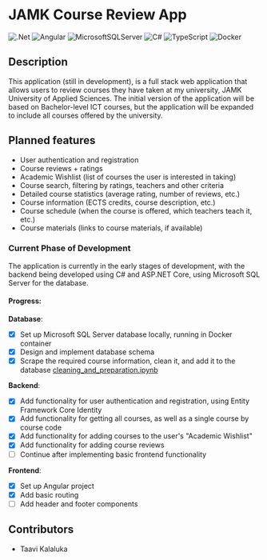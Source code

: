 # JAMK Course Review App

![.Net](https://img.shields.io/badge/.NET-5C2D91?style=for-the-badge&logo=.net&logoColor=white)
![Angular](https://img.shields.io/badge/angular-%23DD0031.svg?style=for-the-badge&logo=angular&logoColor=white)
![MicrosoftSQLServer](https://img.shields.io/badge/Microsoft%20SQL%20Server-CC2927?style=for-the-badge&logo=microsoft%20sql%20server&logoColor=white)
![C#](https://img.shields.io/badge/c%23-%23239120.svg?style=for-the-badge&logo=csharp&logoColor=white)
![TypeScript](https://img.shields.io/badge/typescript-%23007ACC.svg?style=for-the-badge&logo=typescript&logoColor=white)
![Docker](https://img.shields.io/badge/docker-%230db7ed.svg?style=for-the-badge&logo=docker&logoColor=white)

## Description

This application (still in development), is a full stack web application that allows users to review courses they have taken at my university, JAMK University of Applied Sciences. The initial version of the application will be based on Bachelor-level ICT courses, but the application will be expanded to include all courses offered by the university.

## Planned features

-   User authentication and registration
-   Course reviews + ratings
-   Academic Wishlist (list of courses the user is interested in taking)
-   Course search, filtering by ratings, teachers and other criteria
-   Detailed course statistics (average rating, number of reviews, etc.)
-   Course information (ECTS credits, course description, etc.)
-   Course schedule (when the course is offered, which teachers teach it, etc.)
-   Course materials (links to course materials, if available)

### Current Phase of Development

The application is currently in the early stages of development, with the backend being developed using C# and ASP.NET Core, using Microsoft SQL Server for the database.

#### Progress:

**Database**:

-   [x] Set up Microsoft SQL Server database locally, running in Docker container
-   [x] Design and implement database schema
-   [x] Scrape the required course information, clean it, and add it to the database [cleaning_and_preparation.ipynb](./data/cleaning_and_preparation.ipynb)

**Backend**:

-   [x] Add functionality for user authentication and registration, using Entity Framework Core Identity
-   [x] Add functionality for getting all courses, as well as a single course by course code
-   [x] Add functionality for adding courses to the user's "Academic Wishlist"
-   [x] Add functionality for adding course reviews
-   [ ] Continue after implementing basic frontend functionality

**Frontend**:

-   [x] Set up Angular project
-   [x] Add basic routing
-   [ ] Add header and footer components

## Contributors

-   Taavi Kalaluka
